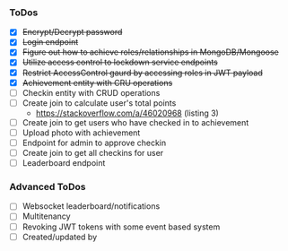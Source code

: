 ### ToDos
- [x] ~~Encrypt/Decrypt password~~
- [x] ~~Login endpoint~~
- [x] ~~Figure out how to achieve roles/relationships in MongoDB/Mongoose~~
- [x] ~~Utilize access control to lockdown service endpoints~~
- [x] ~~Restrict AccessControl gaurd by accessing roles in JWT payload~~
- [x] ~~Achievement entity with CRU operations~~
- [ ] Checkin entity with CRUD operations
- [ ] Create join to calculate user's total points
    - https://stackoverflow.com/a/46020968 (listing 3)
- [ ] Create join to get users who have checked in to achievement
- [ ] Upload photo with achievement
- [ ] Endpoint for admin to approve checkin
- [ ] Create join to get all checkins for user
- [ ] Leaderboard endpoint

### Advanced ToDos
- [ ] Websocket leaderboard/notifications
- [ ] Multitenancy
- [ ] Revoking JWT tokens with some event based system
- [ ] Created/updated by